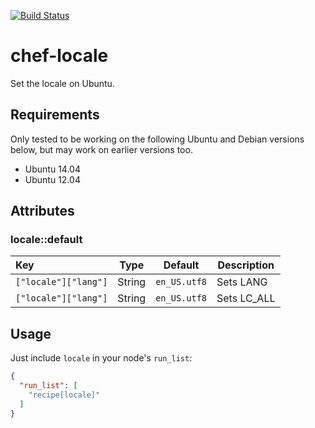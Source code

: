 [![Build Status](https://travis-ci.org/Soliah/chef-locale.svg)](https://travis-ci.org/Soliah/chef-locale)

# chef-locale

Set the locale on Ubuntu.

## Requirements

Only tested to be working on the following Ubuntu and Debian versions below, but may work on earlier versions too.

- Ubuntu 14.04
- Ubuntu 12.04

## Attributes

### locale::default

Key                  | Type   | Default      | Description
:--------------------|--------|--------------|-------------------------------------------------
`["locale"]["lang"]` | String | `en_US.utf8` | Sets LANG
`["locale"]["lang"]` | String | `en_US.utf8` | Sets LC_ALL

## Usage

Just include `locale` in your node's `run_list`:

```json
{
  "run_list": [
    "recipe[locale]"
  ]
}
```
